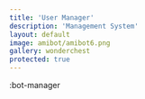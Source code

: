 ```yaml
---
title: 'User Manager'
description: 'Management System'
layout: default
image: amibot/amibot6.png
gallery: wonderchest
protected: true
---
```


:bot-manager
